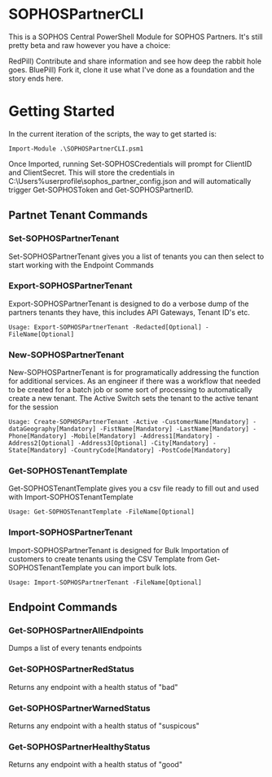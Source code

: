 # SOPHOSPartnerCLI
This is a SOPHOS Central PowerShell Module for SOPHOS Partners. It's still pretty beta and raw however you have a choice:

RedPill) Contribute and share information and see how deep the rabbit hole goes.
BluePill) Fork it, clone it use what I've done as a foundation and the story ends here.

# Getting Started

In the current iteration of the scripts, the way to get started is:

```Import-Module .\SOPHOSPartnerCLI.psm1```

Once Imported, running Set-SOPHOSCredentials will prompt for ClientID and ClientSecret. This will store the credentials in C:\Users\%userprofile\sophos_partner_config.json and will automatically trigger Get-SOPHOSToken and Get-SOPHOSPartnerID.

## Partnet Tenant Commands

### Set-SOPHOSPartnerTenant
Set-SOPHOSPartnerTenant gives you a list of tenants you can then select to start working with the Endpoint Commands

### Export-SOPHOSPartnerTenant
Export-SOPHOSPartnerTenant is designed to do a verbose dump of the partners tenants they have, this includes API Gateways, Tenant ID's etc.

```Usage: Export-SOPHOSPartnerTenant -Redacted[Optional] -FileName[Optional]```

### New-SOPHOSPartnerTenant
New-SOPHOSPartnerTenant is for programatically addressing the function for additional services. As an engineer if there was a workflow that needed to be created for a batch job or some sort of processing to automatically create a new tenant. The Active Switch sets the tenant to the active tenant for the session

```Usage: Create-SOPHOSPartnerTenant -Active -CustomerName[Mandatory] -dataGeography[Mandatory] -FistName[Mandatory] -LastName[Mandatory] -Phone[Mandatory] -Mobile[Mandatory] -Address1[Mandatory] -Address2[Optional] -Address3[Optional] -City[Mandatory] -State[Mandatory] -CountryCode[Mandatory] -PostCode[Mandatory]```


### Get-SOPHOSTenantTemplate
Get-SOPHOSTenantTemplate gives you a csv file ready to fill out and used with Import-SOPHOSTenantTemplate

```Usage: Get-SOPHOSTenantTemplate -FileName[Optional]```

### Import-SOPHOSPartnerTenant
Import-SOPHOSPartnerTenant is designed for Bulk Importation of customers to create tenants using the CSV Template from Get-SOPHOSTenantTemplate you can import bulk lots.

```Usage: Import-SOPHOSPartnerTenant -FileName[Optional]```

## Endpoint Commands
### Get-SOPHOSPartnerAllEndpoints
Dumps a list of every tenants endpoints

### Get-SOPHOSPartnerRedStatus
Returns any endpoint with a health status of "bad"

### Get-SOPHOSPartnerWarnedStatus
Returns any endpoint with a health status of "suspicous"

### Get-SOPHOSPartnerHealthyStatus
Returns any endpoint with a health status of "good"


